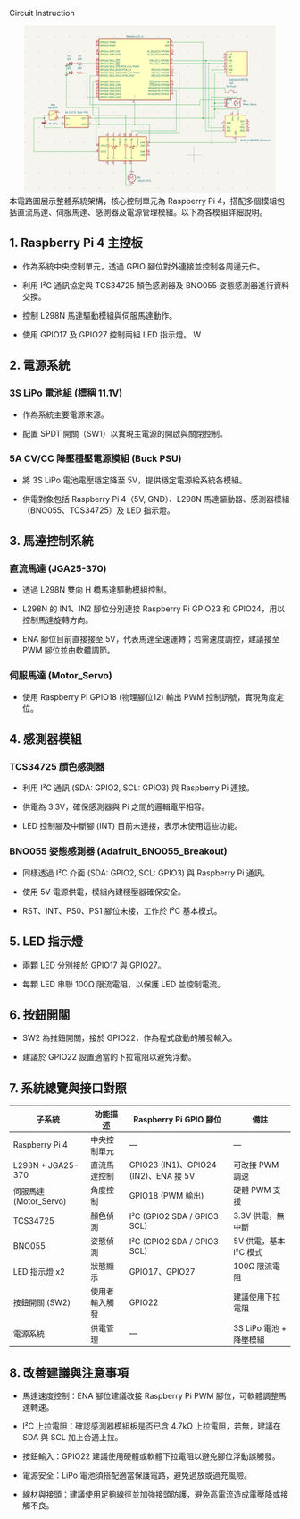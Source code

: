 Circuit Instruction
<div align="center"> <img src="../img/circuit_diagram.png" alt="System Circuit Diagram" width="450" height="300" /> </div>
本電路圖展示整體系統架構，核心控制單元為 Raspberry Pi 4，搭配多個模組包括直流馬達、伺服馬達、感測器及電源管理模組。以下為各模組詳細說明。

## 1. Raspberry Pi 4 主控板
- 作為系統中央控制單元，透過 GPIO 腳位對外連接並控制各周邊元件。

- 利用 I²C 通訊協定與 TCS34725 顏色感測器及 BNO055 姿態感測器進行資料交換。

- 控制 L298N 馬達驅動模組與伺服馬達動作。

- 使用 GPIO17 及 GPIO27 控制兩組 LED 指示燈。
W

## 2. 電源系統
### 3S LiPo 電池組 (標稱 11.1V)
- 作為系統主要電源來源。

- 配置 SPDT 開關（SW1）以實現主電源的開啟與關閉控制。

### 5A CV/CC 降壓穩壓電源模組 (Buck PSU)
- 將 3S LiPo 電池電壓穩定降至 5V，提供穩定電源給系統各模組。

- 供電對象包括 Raspberry Pi 4（5V, GND）、L298N 馬達驅動器、感測器模組（BNO055、TCS34725）及 LED 指示燈。

## 3. 馬達控制系統
### 直流馬達 (JGA25-370)
- 透過 L298N 雙向 H 橋馬達驅動模組控制。

- L298N 的 IN1、IN2 腳位分別連接 Raspberry Pi GPIO23 和 GPIO24，用以控制馬達旋轉方向。

- ENA 腳位目前直接接至 5V，代表馬達全速運轉；若需速度調控，建議接至 PWM 腳位並由軟體調節。

### 伺服馬達 (Motor_Servo)
- 使用 Raspberry Pi GPIO18 (物理腳位12) 輸出 PWM 控制訊號，實現角度定位。

## 4. 感測器模組
### TCS34725 顏色感測器
- 利用 I²C 通訊 (SDA: GPIO2, SCL: GPIO3) 與 Raspberry Pi 連接。

- 供電為 3.3V，確保感測器與 Pi 之間的邏輯電平相容。

- LED 控制腳及中斷腳 (INT) 目前未連接，表示未使用這些功能。

### BNO055 姿態感測器 (Adafruit_BNO055_Breakout)
- 同樣透過 I²C 介面 (SDA: GPIO2, SCL: GPIO3) 與 Raspberry Pi 通訊。

- 使用 5V 電源供電，模組內建穩壓器確保安全。

- RST、INT、PS0、PS1 腳位未接，工作於 I²C 基本模式。

## 5. LED 指示燈
- 兩顆 LED 分別接於 GPIO17 與 GPIO27。

- 每顆 LED 串聯 100Ω 限流電阻，以保護 LED 並控制電流。

## 6. 按鈕開關
- SW2 為推鈕開關，接於 GPIO22，作為程式啟動的觸發輸入。

- 建議於 GPIO22 設置適當的下拉電阻以避免浮動。

## 7. 系統總覽與接口對照
| 子系統                 | 功能描述    | Raspberry Pi GPIO 腳位               | 備註                |
| ------------------- | ------- | ---------------------------------- | ----------------- |
| Raspberry Pi 4      | 中央控制單元  | —                                  | —                 |
| L298N + JGA25-370   | 直流馬達控制  | GPIO23 (IN1)、GPIO24 (IN2)、ENA 接 5V | 可改接 PWM 調速        |
| 伺服馬達 (Motor\_Servo) | 角度控制    | GPIO18 (PWM 輸出)                    | 硬體 PWM 支援         |
| TCS34725            | 顏色偵測    | I²C (GPIO2 SDA / GPIO3 SCL)        | 3.3V 供電，無中斷       |
| BNO055              | 姿態偵測    | I²C (GPIO2 SDA / GPIO3 SCL)        | 5V 供電，基本 I²C 模式   |
| LED 指示燈 x2          | 狀態顯示    | GPIO17、GPIO27                      | 100Ω 限流電阻         |
| 按鈕開關 (SW2)          | 使用者輸入觸發 | GPIO22                             | 建議使用下拉電阻          |
| 電源系統                | 供電管理    | —                                  | 3S LiPo 電池 + 降壓模組 |


## 8. 改善建議與注意事項
- 馬達速度控制：ENA 腳位建議改接 Raspberry Pi PWM 腳位，可軟體調整馬達轉速。

- I²C 上拉電阻：確認感測器模組板是否已含 4.7kΩ 上拉電阻，若無，建議在 SDA 與 SCL 加上合適上拉。

- 按鈕輸入：GPIO22 建議使用硬體或軟體下拉電阻以避免腳位浮動誤觸發。

- 電源安全：LiPo 電池須搭配適當保護電路，避免過放或過充風險。

- 線材與接頭：建議使用足夠線徑並加強接頭防護，避免高電流造成電壓降或接觸不良。

